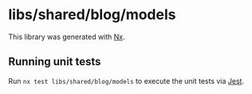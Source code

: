 # libs/shared/blog/models

This library was generated with [Nx](https://nx.dev).

## Running unit tests

Run `nx test libs/shared/blog/models` to execute the unit tests via [Jest](https://jestjs.io).
